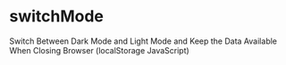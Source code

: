# switchMode
Switch Between Dark Mode and Light Mode and Keep the Data Available When Closing Browser (localStorage JavaScript)
